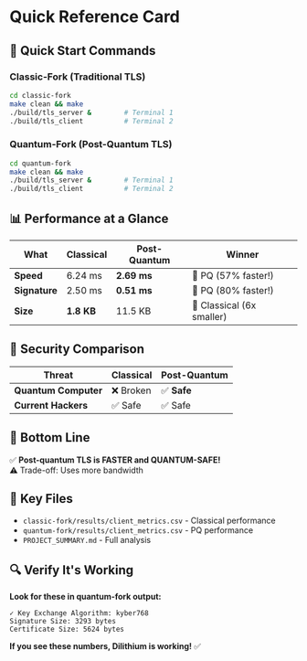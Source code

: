 # Quick Reference Card

## 🚀 Quick Start Commands

### Classic-Fork (Traditional TLS)
```bash
cd classic-fork
make clean && make
./build/tls_server &        # Terminal 1
./build/tls_client          # Terminal 2
```

### Quantum-Fork (Post-Quantum TLS)
```bash
cd quantum-fork
make clean && make
./build/tls_server &        # Terminal 1
./build/tls_client          # Terminal 2
```

## 📊 Performance at a Glance

| What | Classical | Post-Quantum | Winner |
|------|-----------|--------------|--------|
| **Speed** | 6.24 ms | **2.69 ms** | 🥇 PQ (57% faster!) |
| **Signature** | 2.50 ms | **0.51 ms** | 🥇 PQ (80% faster!) |
| **Size** | **1.8 KB** | 11.5 KB | 🥇 Classical (6x smaller) |

## 🔐 Security Comparison

| Threat | Classical | Post-Quantum |
|--------|-----------|--------------|
| **Quantum Computer** | ❌ Broken | ✅ **Safe** |
| **Current Hackers** | ✅ Safe | ✅ Safe |

## 🎯 Bottom Line

✅ **Post-quantum TLS is FASTER and QUANTUM-SAFE!**  
⚠️ Trade-off: Uses more bandwidth

## 📁 Key Files

- `classic-fork/results/client_metrics.csv` - Classical performance
- `quantum-fork/results/client_metrics.csv` - PQ performance  
- `PROJECT_SUMMARY.md` - Full analysis

## 🔍 Verify It's Working

**Look for these in quantum-fork output:**
```
✓ Key Exchange Algorithm: kyber768
Signature Size: 3293 bytes
Certificate Size: 5624 bytes
```

**If you see these numbers, Dilithium is working!** ✅
